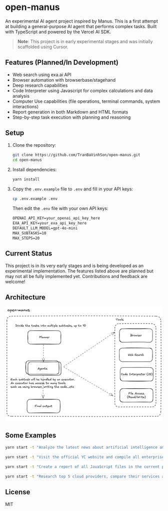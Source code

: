 # open-manus

An experimental AI agent project inspired by Manus. This is a first attempt at building a general-purpose AI agent that performs complex tasks. Built with TypeScript and powered by the Vercel AI SDK.

> **Note**: This project is in early experimental stages and was initially scaffolded using Cursor.

## Features (Planned/In Development)

- Web search using exa.ai API
- Browser automation with browserbase/stagehand
- Deep research capabilities
- Code Interpreter using Javascript for complex calculations and data analysis
- Computer Use capabilities (file operations, terminal commands, system interactions)
- Report generation in both Markdown and HTML formats
- Step-by-step task execution with planning and reasoning

## Setup

1. Clone the repository:

   ```bash
   git clone https://github.com/TranBaVinhSon/open-manus.git
   cd open-manus
   ```

2. Install dependencies:

   ```bash
   yarn install
   ```

3. Copy the `.env.example` file to `.env` and fill in your API keys:
   ```bash
   cp .env.example .env
   ```
   Then edit the `.env` file with your own API keys:
   ```
   OPENAI_API_KEY=your_openai_api_key_here
   EXA_API_KEY=your_exa_api_key_here
   DEFAULT_LLM_MODEL=gpt-4o-mini
   MAX_SUBTASKS=10
   MAX_STEPS=20
   ```

## Current Status

This project is in its very early stages and is being developed as an experimental implementation. The features listed above are planned but may not all be fully implemented yet. Contributions and feedback are welcome!

## Architecture

![Open Manus Architecture](/static/open-manus.png)

## Some Examples

```bash
yarn start -t "Analyze the latest news about artificial intelligence and summarize key trends"
```

```bash
yarn start -t "Visit the official YC website and compile all enterprise information under the W25 B2B tag into a clear, well-structured table. Be sure to find all of it."
```

```bash
yarn start -t "Create a report of all JavaScript files in the current project and their dependencies"
```

```bash
yarn start -t "Research top 5 cloud providers, compare their services and pricing, and create a detailed comparison report"
```

## License

MIT
